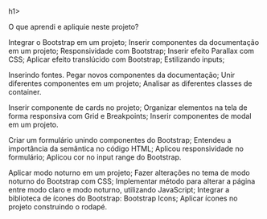 <h1 Landing page construida durante o aprendizado de Bootstrap 5.3.></h1>h1>

O que aprendi e apliquie neste projeto?

Integrar o Bootstrap em um projeto;
Inserir componentes da documentação em um projeto;
Responsividade com Bootstrap;
Inserir efeito Parallax com CSS;
Aplicar efeito translúcido com Bootstrap;
Estilizando inputs;

Inserindo fontes.
Pegar novos componentes da documentação;
Unir diferentes componentes em um projeto;
Analisar as diferentes classes de container.

Inserir componente de cards no projeto;
Organizar elementos na tela de forma responsiva com Grid e Breakpoints;
Inserir componentes de modal em um projeto.

Criar um formulário unindo componentes do Bootstrap;
Entendeu a importância da semântica no código HTML;
Aplicou responsividade no formulário;
Aplicou cor no input range do Bootstrap.

Aplicar modo noturno em um projeto;
Fazer alterações no tema de modo noturno do Bootstrap com CSS;
Implementar método para alterar a página entre modo claro e modo noturno, utilizando JavaScript;
Integrar a biblioteca de ícones do Bootstrap: Bootstrap Icons;
Aplicar ícones no projeto construindo o rodapé.

